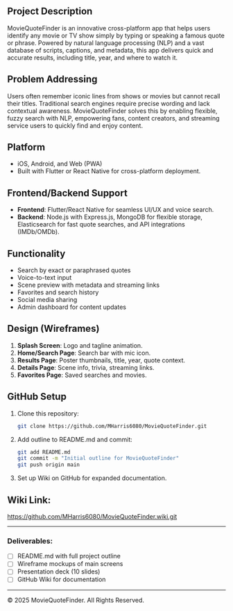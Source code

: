 ## Project Description
MovieQuoteFinder is an innovative cross-platform app that helps users identify any movie or TV show simply by typing or speaking a famous quote or phrase. Powered by natural language processing (NLP) and a vast database of scripts, captions, and metadata, this app delivers quick and accurate results, including title, year, and where to watch it.

## Problem Addressing
Users often remember iconic lines from shows or movies but cannot recall their titles. Traditional search engines require precise wording and lack contextual awareness. MovieQuoteFinder solves this by enabling flexible, fuzzy search with NLP, empowering fans, content creators, and streaming service users to quickly find and enjoy content.

## Platform
- iOS, Android, and Web (PWA)
- Built with Flutter or React Native for cross-platform deployment.

## Frontend/Backend Support
- **Frontend**: Flutter/React Native for seamless UI/UX and voice search.
- **Backend**: Node.js with Express.js, MongoDB for flexible storage, Elasticsearch for fast quote searches, and API integrations (IMDb/OMDb).

## Functionality
- Search by exact or paraphrased quotes
- Voice-to-text input
- Scene preview with metadata and streaming links
- Favorites and search history
- Social media sharing
- Admin dashboard for content updates

## Design (Wireframes)
1. **Splash Screen**: Logo and tagline animation.
2. **Home/Search Page**: Search bar with mic icon.
3. **Results Page**: Poster thumbnails, title, year, quote context.
4. **Details Page**: Scene info, trivia, streaming links.
5. **Favorites Page**: Saved searches and movies.

## GitHub Setup
1. Clone this repository:
    ```bash
    git clone https://github.com/MHarris6080/MovieQuoteFinder.git
    ```
2. Add outline to README.md and commit:
    ```bash
    git add README.md
    git commit -m "Initial outline for MovieQuoteFinder"
    git push origin main
    ```
3. Set up Wiki on GitHub for expanded documentation.
## Wiki Link:
https://github.com/MHarris6080/MovieQuoteFinder.wiki.git

---

### Deliverables:
- [ ] README.md with full project outline
- [ ] Wireframe mockups of main screens
- [ ] Presentation deck (10 slides)
- [ ] GitHub Wiki for documentation

---

© 2025 MovieQuoteFinder. All Rights Reserved.

